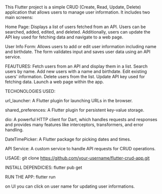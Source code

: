 
This Flutter project is a simple CRUD (Create, Read, Update, Delete) application that allows users to manage user information. It includes two main screens:

Home Page: Displays a list of users fetched from an API. Users can be searched, added, edited, and deleted. Additionally, users can update the API key used for fetching data and navigate to a web page.

User Info Form: Allows users to add or edit user information including name and birthdate. The form validates input and saves user data using an API service.

FEAUTURES:
Fetch users from an API and display them in a list.
Search users by name.
Add new users with a name and birthdate.
Edit existing users' information.
Delete users from the list.
Update API key used for fetching data.
Launch a web page within the app.

TECHONOLOGIES USED:

url_launcher: A Flutter plugin for launching URLs in the browser.

shared_preferences: A Flutter plugin for persistent key-value storage.

dio: A powerful HTTP client for Dart, which handles requests and responses and provides many features like interceptors, transformers, and error handling.

DateTimePicker: A Flutter package for picking dates and times.

API Service: A custom service to handle API requests for CRUD operations.

USAGE:
git clone https://github.com/your-username/flutter-crud-app.git

INSTALL DEPENDICIES:  flutter pub get

RUN THE APP: flutter run

on UI you can click on user name for updating user informations.
